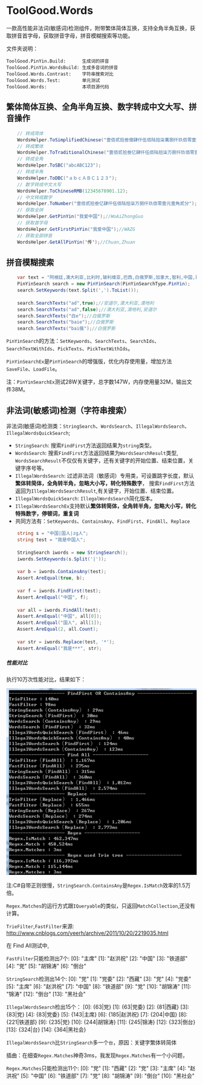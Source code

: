 ToolGood.Words
==================
一款高性能非法词(敏感词)检测组件，附带繁体简体互换，支持全角半角互换，获取拼音首字母，获取拼音字母，拼音模糊搜索等功能。

文件夹说明：
```
ToolGood.PinYin.Build:      生成词的拼音
ToolGood.PinYin.WordsBuild: 生成多音词的拼音
ToolGood.Words.Contrast:    字符串搜索对比
ToolGood.Words.Test:        单元测试
ToolGood.Words:             本项目源代码
```


## 繁体简体互换、全角半角互换、数字转成中文大写、拼音操作

``` csharp
    // 转成简体
    WordsHelper.ToSimplifiedChinese("壹佰贰拾叁億肆仟伍佰陆拾柒萬捌仟玖佰零壹元壹角贰分");
    // 转成繁体
    WordsHelper.ToTraditionalChinese("壹佰贰拾叁亿肆仟伍佰陆拾柒万捌仟玖佰零壹元壹角贰分");
    // 转成全角
    WordsHelper.ToSBC("abcABC123");
    // 转成半角
    WordsHelper.ToDBC("ａｂｃＡＢＣ１２３");
    // 数字转成中文大写
    WordsHelper.ToChineseRMB(12345678901.12);
    // 中文转成数字
    WordsHelper.ToNumber("壹佰贰拾叁亿肆仟伍佰陆拾柒万捌仟玖佰零壹元壹角贰分");
    // 获取全拼
    WordsHelper.GetPinYin("我爱中国");//WoAiZhongGuo
    // 获取首字母
    WordsHelper.GetFirstPinYin("我爱中国");//WAZG
    // 获取全部拼音
    WordsHelper.GetAllPinYin('传');//Chuan,Zhuan
``` 

## 拼音模糊搜索
``` csharp
    var text = "阿根廷,澳大利亚,比利时,玻利维亚,巴西,白俄罗斯,加拿大,智利,中国,哥伦比亚,哥斯达黎加,古巴,捷克斯洛伐克,丹麦,多米尼加共和国,厄瓜多尔,埃及,萨尔瓦多,埃塞俄比亚,法国,希腊,危地马拉,海地,洪都拉斯,印度,伊朗,伊拉克,黎巴嫩,利比里亚,卢森堡,墨西哥,荷兰,新西兰,尼加拉瓜,挪威,巴拿马,巴拉圭,秘鲁,菲律宾,波兰,俄罗斯联邦,沙特阿拉伯,南非,阿拉伯叙利亚共和国,土耳其,乌克兰,大不列颠及北爱尔兰联合王国,美利坚合众国,乌拉圭,委内瑞拉,南斯拉夫,阿富汗,冰岛,瑞典,泰国,巴基斯坦,也门,缅甸,以色列,印度尼西亚,阿尔巴尼亚,澳地利,保加利亚,柬埔寨,芬兰,匈牙利,爱尔兰,意大利,约旦,老挝人民民主共和国,罗马利亚,西班牙,斯里兰卡,阿拉伯利比亚民众国,尼泊尔,葡萄牙,日本,摩洛哥,苏丹,突尼斯,加纳,马来西亚,几内亚,贝宁,布基纳法索,喀麦隆,中非共和国,乍得,刚果,科特迪瓦,塞浦路斯,加蓬,马达加斯加,马里,尼日尔,尼日利亚,塞内加尔,索马里,多哥,刚果民主共和国,毛里塔尼亚,蒙古,塞拉利昂,坦桑尼亚联合共和国,阿尔及利亚,布隆迪,牙买加,卢旺达,特立尼达和多巴哥,乌干达,肯尼亚,科威特,马拉维,马耳他,赞比亚,冈比亚,马尔代夫,新加坡,巴巴多斯,博茨瓦纳,圭亚那,莱索托,民主也门,赤道几内亚,毛里求斯,斯威士兰,斐济,巴林,不丹,阿曼,卡塔尔,阿拉伯联合酋长国,巴哈马,德意志联邦共和国,德意志民主共和国,孟加拉国,格林纳达,几内亚比绍,佛得角,科摩罗,莫桑比克,巴布亚新几内亚,圣多美和普林西比多米尼加,所罗门群岛,苏里南,安哥拉,萨摩亚,塞舌尔,吉布提,越南,圣卢西亚,圣文森特和格林纳丁斯,津巴布韦,安提瓜和巴布达,伯利兹,瓦努阿图,圣基茨和尼维斯,文莱达鲁萨兰国,列支敦士登,纳米比亚,朝鲜民主主义人民共和国,爱沙尼亚,密克罗尼西亚联邦,拉脱维亚,立陶宛,马绍尔群岛,大韩民国,亚美尼亚,阿塞拜疆,波斯尼亚和黑塞哥维那,克罗地亚,格鲁吉亚,哈萨克斯坦,吉尔吉斯,摩尔多瓦,圣马力诺,斯洛文尼亚,塔吉克斯坦,土库曼斯坦,乌兹别克斯坦,安道尔,捷克共和国,厄立特里亚,摩纳哥,斯洛伐克共和国,前南斯拉夫的马其顿共和国,帕劳,基里巴斯共和国,瑙鲁,汤加,图瓦卢,南斯拉夫,瑞士,东帝汶";
    PinYinSearch search = new PinYinSearch(PinYinSearchType.PinYin);
    search.SetKeywords(text.Split(',').ToList());

    search.SearchTexts("ad",true);//安道尔,澳大利亚,澳地利
    search.SearchTexts("ad",false);//澳大利亚,澳地利,安道尔
    search.SearchTexts("白e");//白俄罗斯
    search.SearchTexts("baie");//白俄罗斯
    search.SearchTexts("bai俄");//白俄罗斯
```
`PinYinSearch`的方法：`SetKeywords`、`SearchTexts`、`SearchIds`、`SearchTextWithIds`、`PickTexts`、`PickTextWithIds`。

`PinYinSearchEx`是`PinYinSearch`的增强版，优化内存使用量，增加方法`SaveFile`、`LoadFile`。

注：`PinYinSearchEx`测试28W关键字，总字数147W，内存使用量32M，输出文件38M。

## 非法词(敏感词)检测（字符串搜索）
非法词(敏感词)检测类：`StringSearch`、`WordsSearch`、`IllegalWordsSearch`、`IllegalWordsQuickSearch`;

* `StringSearch`: 搜索`FindFirst`方法返回结果为`string`类型。
* `WordsSearch`: 搜索`FindFirst`方法返回结果为`WordsSearchResult`类型,
`WordsSearchResult`不仅仅有关键字，还有关键字的开始位置、结束位置，关键字序号等。
* `IllegalWordsSearch`: 过滤非法词（敏感词）专用类，可设置跳字长度，默认**繁体转简体，全角转半角，忽略大小写，转化特殊数字**，
搜索`FindFirst`方法返回为`IllegalWordsSearchResult`,有关键字，开始位置、结束位置。
* `IllegalWordsQuickSearch`: `IllegalWordsSearch`简化版本。
* `IllegalWordsSearchEx`支持默认**繁体转简体，全角转半角，忽略大小写，转化特殊数字，停顿词，重复词**
* 共同方法有：`SetKeywords`、`ContainsAny`、`FindFirst`、`FindAll`、`Replace`


``` csharp
    string s = "中国|国人|zg人";
    string test = "我是中国人";

    StringSearch iwords = new StringSearch();
    iwords.SetKeywords(s.Split('|'));
    
    var b = iwords.ContainsAny(test);
    Assert.AreEqual(true, b);

    var f = iwords.FindFirst(test);
    Assert.AreEqual("中国", f);

    var all = iwords.FindAll(test);
    Assert.AreEqual("中国", all[0]);
    Assert.AreEqual("国人", all[1]);
    Assert.AreEqual(2, all.Count);

    var str = iwords.Replace(test, '*');
    Assert.AreEqual("我是***", str);
``` 

##### 性能对比
执行10万次性能对比，结果如下：

![10W次性能对比](10W次性能对比.png)

注:C#自带正则很慢，`StringSearch.ContainsAny`是`Regex.IsMatch`效率的1.5万倍。

`Regex.Matches`的运行方式跟`IQueryable`的类似，只返回`MatchCollection`,还没有计算。

`TrieFilter`,`FastFilter`来源: http://www.cnblogs.com/yeerh/archive/2011/10/20/2219035.html

 在 Find All测试中,

`FastFilter`只能检测出7个:
    [0]: "主席"
    [1]: "赵洪祝"
    [2]: "中国"
    [3]: "铁道部"
    [4]: "党"
    [5]: "胡锦涛"
    [6]: "倒台"

`StringSearch`检测出14个:
    [0]: "党"
    [1]: "党委"
    [2]: "西藏"
    [3]: "党"
    [4]: "党委"
    [5]: "主席"
    [6]: "赵洪祝"
    [7]: "中国"
    [8]: "铁道部"
    [9]: "党"
    [10]: "胡锦涛"
    [11]: "锦涛"
    [12]: "倒台"
    [13]: "黑社会"

`IllegalWordsSearch`检出15个：
    [0]: {63|党}
    [1]: {63|党委}
    [2]: {81|西藏}
    [3]: {83|党}
    [4]: {83|党委}
    [5]: {143|主席}
    [6]: {185|赵洪祝}
    [7]: {204|中国}
    [8]: {221|铁道部}
    [9]: {235|党}
    [10]: {244|胡锦涛}
    [11]: {245|锦涛}
    [12]: {323|倒台}
    [13]: {324|台}
    [14]: {364|黑社会}

`IllegalWordsSearch`比`StringSearch`多一个`台`，原因：关键字繁体转简体

插曲：在细查`Regex.Matches`神奇3ms，我发现`Regex.Matches`有一个小问题，

`Regex.Matches`只能检测出11个:
    [0]: "党"
    [1]: "西藏"
    [2]: "党"
    [3]: "主席"
    [4]: "赵洪祝"
    [5]: "中国"
    [6]: "铁道部"
    [7]: "党"
    [8]: "胡锦涛"
    [9]: "倒台"
    [10]: "黑社会"
